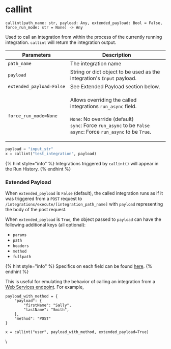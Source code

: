 # callint

`callint(path_name: str, payload: Any, extended_payload: Bool = False, force_run_mode: str = None) -> Any`&#x20;

Used to call an integration from within the process of the currently running integration. `callint` will return the integration output.&#x20;

| Parameters               | Description                                                                                                                                                                                                                                                                             |
| ------------------------ | --------------------------------------------------------------------------------------------------------------------------------------------------------------------------------------------------------------------------------------------------------------------------------------- |
| `path_name`              | The integration name                                                                                                                                                                                                                                                                    |
| `payload`                | String or dict object to be used as the integration's `Input` payload.                                                                                                                                                                                                                  |
| `extended_payload=False` | See Extended Payload section below.                                                                                                                                                                                                                                                     |
| `force_run_mode=None`    | <p>Allows overriding the called integrations <code>run_async</code> field.<br><br><code>None</code>: No override (default)<br><code>sync</code>: Force <code>run_async</code> to be <code>False</code><br><code>async</code>: Force <code>run_async</code> to be <code>True</code>.</p> |

```python
payload = "input_str"
x = callint("test_integration", payload)
```

{% hint style="info" %}
Integrations triggered by `callint()`  will appear in the Run History.
{% endhint %}

### Extended Payload <a href="#extended-payload" id="extended-payload"></a>

When `extended_payload` is `False` (default), the called integration runs as if it was triggered from a `POST` request to `/integrations/execute/[integration_path_name]` with `payload` representing the body of the post request.

When `extended_payload` is `True`, the object passed to `payload`  can have the following additional keys (all optional):

* `params`
* `path`
* `headers`
* `method`
* `fullpath`

{% hint style="info" %}
Specifics on each field can be found [here](../special_variables/input.md).
{% endhint %}

This is useful for emulating the behavior of calling an integration from a [Web Services endpoint](../web-service-endpoints.md). For example,

```
payload_with_method = {
    "payload": {
        "firstName": "Sally",
        "lastName": "Smith",
    },
    "method": "POST"
}

x = callint("user", payload_with_method, extended_payload=True)
```

\
